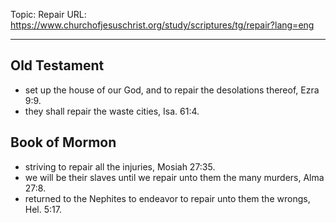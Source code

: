 Topic: Repair
URL: https://www.churchofjesuschrist.org/study/scriptures/tg/repair?lang=eng

---

## Old Testament

- set up the house of our God, and to repair the desolations thereof, Ezra 9:9.
- they shall repair the waste cities, Isa. 61:4.

## Book of Mormon

- striving to repair all the injuries, Mosiah 27:35.
- we will be their slaves until we repair unto them the many murders, Alma 27:8.
- returned to the Nephites to endeavor to repair unto them the wrongs, Hel. 5:17.

